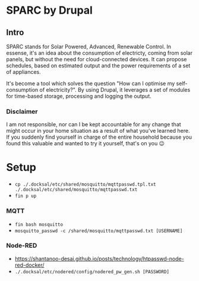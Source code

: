 # SPARC by Drupal

## Intro
SPARC stands for Solar Powered, Advanced, Renewable Control. In essense, it's an idea about the consumption of electricty, coming from solar panels, but without the need for cloud-connected devices. It can propose schedules, based on estimated output and the power requirements of a set of appliances.

It's become a tool which solves the question "How can I optimise my self-consumption of electricity?". By using Drupal, it leverages a set of modules for time-based storage, processing and logging the output.

### Disclaimer
I am not responsible, nor can I be kept accountable for any change that might occur in your home situation as a result of what you've learned here. If you suddenly find yourself in charge of the entire household because you found this valuable and wanted to try it yourself, that's on you 😉

# Setup
- `cp ./.docksal/etc/shared/mosquitto/mqttpasswd.tpl.txt ./.docksal/etc/shared/mosquitto/mqttpasswd.txt`
- `fin p up`

### MQTT
- `fin bash mosquitto`
- `mosquitto_passwd -c /shared/mosquitto/mqttpasswd.txt [USERNAME]`

### Node-RED
- https://shantanoo-desai.github.io/posts/technology/htpasswd-node-red-docker/
- `./.docksal/etc/nodered/config/nodered_pw_gen.sh [PASSWORD]`
